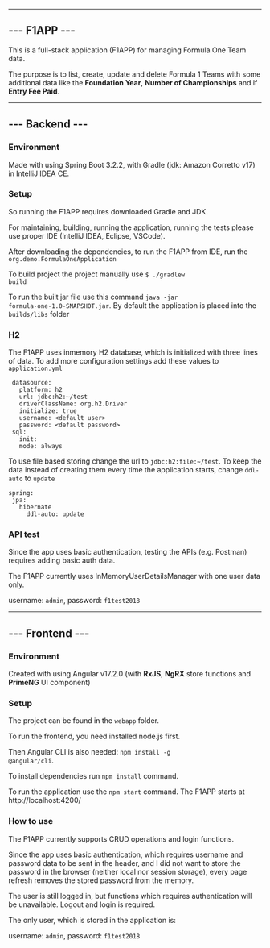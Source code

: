
---------------
--- F1APP ---
---------------

This is a full-stack application (F1APP) for managing Formula One Team data.

The purpose is to list, create, update and delete Formula 1 Teams with some additional data like the **Foundation Year**, **Number of
Championships** and if **Entry Fee Paid**. 

---------------
--- Backend ---   
---------------
### Environment

Made with using Spring Boot 3.2.2, with Gradle (jdk: Amazon Corretto v17) in IntelliJ IDEA CE.

### Setup
So running the F1APP requires downloaded Gradle and JDK.

For maintaining, building, running the application, running the tests please use proper IDE (IntelliJ IDEA, Eclipse, VSCode).

After downloading the dependencies, to run the F1APP from IDE, run the <code>org.demo.FormulaOneApplication</code>

To build project the project manually use <code>$ ./gradlew build</code>

To run the built jar file use this command <code>java -jar formula-one-1.0-SNAPSHOT.jar</code>. 
By default the application is placed into the <code>builds/libs</code> folder

### H2

The F1APP uses inmemory H2 database, which is initialized with three lines of data. 
To add more configuration settings add these values to <code>application.yml</code>
  ```
   datasource:
     platform: h2
     url: jdbc:h2:~/test
     driverClassName: org.h2.Driver
     initialize: true
     username: <default user>
     password: <default password>
   sql:
     init:
     mode: always
  ```
To use file based storing change the url to <code>jdbc:h2:file:~/test</code>.
To keep the data instead of creating them every time the application starts, change <code>ddl-auto</code> to <code>update</code>  
  ```
  spring:
   jpa:
     hibernate
       ddl-auto: update     
  ```

### API test
Since the app uses basic authentication, testing the APIs (e.g. Postman) requires adding basic auth data.

The F1APP currently uses InMemoryUserDetailsManager with one user data only.

username: <code>admin</code>, password: <code>f1test2018</code>


---------------
--- Frontend ---
---------------
### Environment
Created with using Angular v17.2.0 (with **RxJS**, **NgRX** store functions and **PrimeNG** UI component)

### Setup
The project can be found in the <code>webapp</code> folder.

To run the frontend, you need installed node.js first.

Then Angular CLI is also needed: <code>npm install -g @angular/cli</code>.

To install dependencies run <code>npm install</code> command.

To run the application use the <code>npm start</code> command. The F1APP starts at http://localhost:4200/

### How to use

The F1APP currently supports CRUD operations and login functions.

Since the app uses basic authentication, which requires username and password data to be sent in the header, and I did not want to store the password in the browser (neither local nor session storage), every page refresh removes the stored password from the memory.

The user is still logged in, but functions which requires authentication will be unavailable. Logout and login is required.

The only user, which is stored in the application is: 

username: <code>admin</code>, password: <code>f1test2018</code>




